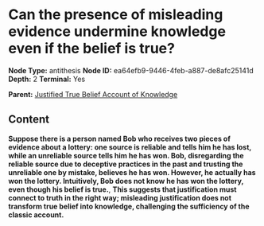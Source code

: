 # Can the presence of misleading evidence undermine knowledge even if the belief is true?

**Node Type:** antithesis
**Node ID:** ea64efb9-9446-4feb-a887-de8afc25141d
**Depth:** 2
**Terminal:** Yes

**Parent:** [Justified True Belief Account of Knowledge](justified-true-belief-account-of-knowledge.md)

## Content

**Suppose there is a person named Bob who receives two pieces of evidence about a lottery: one source is reliable and tells him he has lost, while an unreliable source tells him he has won. Bob, disregarding the reliable source due to deceptive practices in the past and trusting the unreliable one by mistake, believes he has won. However, he actually has won the lottery. Intuitively, Bob does not know he has won the lottery, even though his belief is true.**, **This suggests that justification must connect to truth in the right way; misleading justification does not transform true belief into knowledge, challenging the sufficiency of the classic account.**
